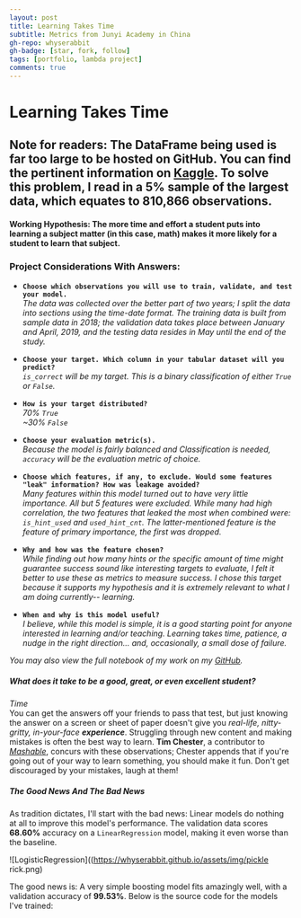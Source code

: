 ```yaml
---
layout: post
title: Learning Takes Time
subtitle: Metrics from Junyi Academy in China
gh-repo: whyserabbit
gh-badge: [star, fork, follow]
tags: [portfolio, lambda project]
comments: true
---
```


# Learning Takes Time

## Note for readers: The DataFrame being used is far too large to be hosted on GitHub. You can find the pertinent information on [Kaggle](https://www.kaggle.com/junyiacademy/learning-activity-public-dataset-by-junyi-academy). To solve this problem, I read in a 5% sample of the largest data, which equates to 810,866 observations.

#### Working Hypothesis: The more time and effort a student puts into learning a subject matter (in this case, math) makes it more likely for a student to learn that subject.

### **Project Considerations With Answers:**

- **`Choose which observations you will use to train, validate, and test your model.`**  
*The data was collected over the better part of two years; I split the data into sections using the time-date format. The training data is built from sample data in 2018; the validation data takes place between January and April, 2019, and the testing data resides in May until the end of the study.*  

- **`Choose your target. Which column in your tabular dataset will you predict?`**  
*`is_correct` will be my target. This is a binary classification of either `True` or `False`.*  

- **`How is your target distributed?`**  
  *70% `True`*  
  *~30% `False`*  

- **`Choose your evaluation metric(s).`**  
*Because the model is fairly balanced and Classification is needed, `accuracy` will be the evaluation metric of choice.*  

- **`Choose which features, if any, to exclude. Would some features "leak" information? How was leakage avoided?`**  
*Many features within this model turned out to have very little importance. All but 5 features were excluded. While many had high correlation, the two features that leaked the most when combined were: `is_hint_used` and `used_hint_cnt`. The latter-mentioned feature is the feature of primary importance, the first was dropped.*  

- **`Why and how was the feature chosen?`**  
*While finding out how many hints or the specific amount of time might guarantee success sound like interesting targets to evaluate, I felt it better to use these as metrics to measure success. I chose this target because it supports my hypothesis and it is extremely relevant to what I am doing currently-- learning.*  

- **`When and why is this model useful?`**  
*I believe, while this model is simple, it is a good starting point for anyone interested in learning and/or teaching. Learning takes time, patience, a nudge in the right direction... and, occasionally, a small dose of failure.*  

*You may also view the full notebook of my work on my [GitHub](https://github.com/WhyseRabbit/DS-Project-Template/blob/master/notebooks/Project%20Notebook.ipynb).*  

##### What does it take to be a good, great, or even excellent student?  
*Time*  
You can get the answers off your friends to pass that test, but just knowing the answer on a screen or sheet of paper doesn't give you *real-life, nitty-gritty, in-your-face **experience***. Struggling through new content and making mistakes is often the best way to learn. **Tim Chester**, a contributor to [*Mashable*](https://mashable.com/article/best-way-to-learn-language/), concurs with these observations; Chester appends that if you're going out of your way to learn something, you should make it fun. Don't get discouraged by your mistakes, laugh at them!  

##### The Good News And The Bad News
As tradition dictates, I'll start with the bad news: Linear models do nothing at all to improve this model's performance. The validation data scores **68.60%** accuracy on a `LinearRegression` model, making it even worse than the baseline.  

![LogisticRegression]((https://whyserabbit.github.io/assets/img/pickle rick.png)

The good news is: A very simple boosting model fits amazingly well, with a validation accuracy of **99.53%**. Below is the source code for the models I've trained:  
